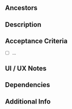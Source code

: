 <!-- 
    Template for request new /feature branches
    Optional sections may be omitted
-->

## Ancestors
<!-- e.g., `dev/workstation` or `epic/improve-auth-#42` -->

## Description
<!-- What should be implemented and why -->

## Acceptance Criteria
<!-- Specific and measurable requirements -->
- [ ] ...

## UI / UX Notes
<!-- Diagrams, mockups, user flows, etc. -->

## Dependencies
<!-- APIs, services, related issues -->

## Additional Info
<!-- Anything helpful for the implementation -->
